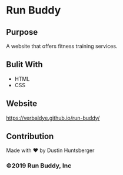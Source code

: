 # Run Buddy

## Purpose
A website that offers fitness training services.

## Bulit With
* HTML
* CSS

## Website
https://verbaldye.github.io/run-buddy/

## Contribution
Made with ❤️ by Dustin Huntsberger

### ©️2019 Run Buddy, Inc 
